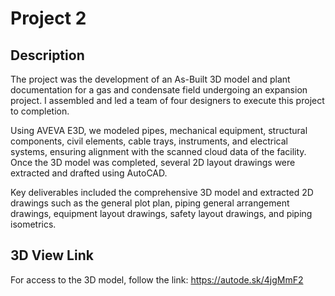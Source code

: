 # Project 2

## Description
The project was the development of an As-Built 3D model and plant documentation for a gas and condensate field undergoing an expansion project. I assembled and led a team of four designers to execute this project to completion.

Using AVEVA E3D, we modeled pipes, mechanical equipment, structural components, civil elements, cable trays, instruments, and electrical systems, ensuring alignment with the scanned cloud data of the facility. Once the 3D model was completed, several 2D layout drawings were extracted and drafted using AutoCAD.

Key deliverables included the comprehensive 3D model and extracted 2D drawings such as the general plot plan, piping general arrangement drawings, equipment layout drawings, safety layout drawings, and piping isometrics.

## 3D View Link
For access to the 3D model, follow the link: https://autode.sk/4jgMmF2
